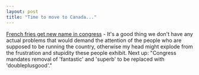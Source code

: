 ```yaml
---
layout: post
title: "Time to move to Canada..."
---
```




<a href="http://www.salon.com/mwt/wire/2003/03/11/fries/index.html">French fries get new name in congress</a> - It's a good thing we don't have any actual problems that would demand the attention of the people who are supposed to be running the country, otherwise my head might explode from the frustration and stupidity these people exhibit. Next up: "Congress mandates removal of 'fantastic' and 'superb' to be replaced with 'doubleplusgood'."


